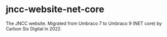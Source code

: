 # jncc-website-net-core
The JNCC website. Migrated from Umbraco 7 to Umbraco 9 (NET core) by Carbon Six Digital in 2022.
